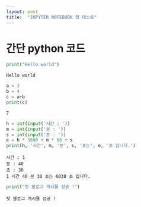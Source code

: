 ```yaml
---
layout: post
title:  "JUPYTER NOTEBOOK 첫 테스트"
---
```

# 간단 python 코드

```python
print("Hello world")
```

    Hello world
    


```python
a = 3
b = 4
c = a+b
print(c)
```

    7
    

```python
h = int(input('시간 : '))
m = int(input('분 : '))
s = int(input('초 : '))
e = h * 3600 + m * 60 + s
print(h, '시간', m, '분', s, '초는', e, '초 입니다.')
```

    시간 : 1
    분 : 40
    초 : 30
    1 시간 40 분 30 초는 6030 초 입니다.
    


```python
print("첫 블로그 게시물 성공 !")
```

    첫 블로그 게시물 성공 !
    


```python

```
